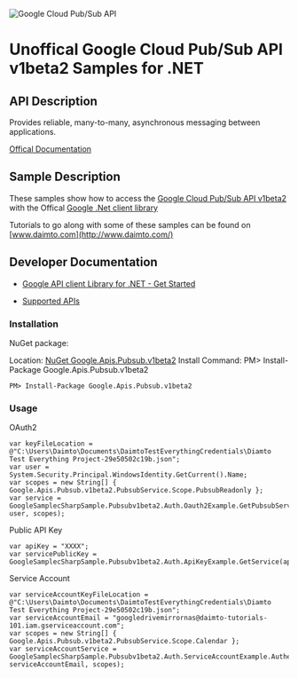 ﻿![Google Cloud Pub/Sub API](http://www.google.com/images/icons/product/search-32.gif)

# Unoffical Google Cloud Pub/Sub API v1beta2 Samples for .NET  

## API Description

Provides reliable, many-to-many, asynchronous messaging between applications.

[Offical Documentation](https://cloud.google.com/pubsub/docs)

## Sample Description

These samples show how to access the [Google Cloud Pub/Sub API v1beta2](https://cloud.google.com/pubsub/docs) with the Offical [Google .Net client library](https://github.com/google/google-api-dotnet-client)

Tutorials to go along with some of these samples can be found on [www.daimto.com](http://www.daimto.com/)

## Developer Documentation

* [Google API client Library for .NET - Get Started](https://developers.google.com/api-client-library/dotnet/get_started)

* [Supported APIs](https://developers.google.com/api-client-library/dotnet/apis/)

### Installation

NuGet package:

Location: [NuGet Google.Apis.Pubsub.v1beta2](https://www.nuget.org/packages/Google.Apis.Pubsub.v1beta2)
Install Command: PM>  Install-Package Google.Apis.Pubsub.v1beta2

```
PM> Install-Package Google.Apis.Pubsub.v1beta2
```

### Usage

OAuth2
```
var keyFileLocation = @"C:\Users\Daimto\Documents\DaimtoTestEverythingCredentials\Diamto Test Everything Project-29e50502c19b.json";
var user = System.Security.Principal.WindowsIdentity.GetCurrent().Name;
var scopes = new String[] { Google.Apis.Pubsub.v1beta2.PubsubService.Scope.PubsubReadonly };
var service = GoogleSamplecSharpSample.Pubsubv1beta2.Auth.Oauth2Example.GetPubsubService(keyFileLocation, user, scopes);
```

Public API Key

```
var apiKey = "XXXX";
var servicePublicKey = GoogleSamplecSharpSample.Pubsubv1beta2.Auth.ApiKeyExample.GetService(apiKey);
```

Service Account
```
var serviceAccountKeyFileLocation = @"C:\Users\Daimto\Documents\DaimtoTestEverythingCredentials\Diamto Test Everything Project-29e50502c19b.json";
var serviceAccountEmail = "googledrivemirrornas@daimto-tutorials-101.iam.gserviceaccount.com";
var scopes = new String[] { Google.Apis.Pubsub.v1beta2.PubsubService.Scope.Calendar };            
var serviceAccountService = GoogleSamplecSharpSample.Pubsubv1beta2.Auth.ServiceAccountExample.AuthenticateServiceAccount(serviceAccountKeyFileLocation, serviceAccountEmail, scopes);
```
